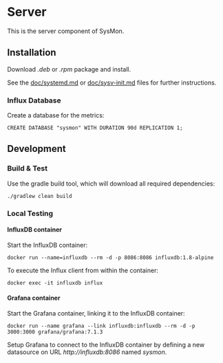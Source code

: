 # Server

This is the server component of SysMon.

## Installation

Download *.deb* or *.rpm* package and install.

See the [doc/systemd.md](doc/systemd.md) or [doc/sysv-init.md](doc/sysv-init.md) files for further instructions.

### Influx Database

Create a database for the metrics:

```text
CREATE DATABASE "sysmon" WITH DURATION 90d REPLICATION 1;
```

## Development


### Build & Test

Use the gradle build tool, which will download all required dependencies:

```shell
./gradlew clean build
```

### Local Testing

#### InfluxDB container

Start the InfluxDB container:

```shell
docker run --name=influxdb --rm -d -p 8086:8086 influxdb:1.8-alpine
```

To execute the Influx client from within the container:

```shell
docker exec -it influxdb influx
```

#### Grafana container

Start the Grafana container, linking it to the InfluxDB container:

```shell
docker run --name grafana --link influxdb:influxdb --rm -d -p 3000:3000 grafana/grafana:7.1.3
```

Setup Grafana to connect to the InfluxDB container by defining a new datasource on URL *http://influxdb:8086* named *sysmon*.

